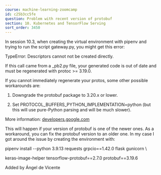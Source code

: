 ```yaml
---
course: machine-learning-zoomcamp
id: c25b3cc5fe
question: Problem with recent version of protobuf
section: 10. Kubernetes and TensorFlow Serving
sort_order: 3450
---
```


In session 10.3, when creating the virtual environment with pipenv and trying to run the script gateway.py, you might get this error:

TypeError: Descriptors cannot not be created directly.

If this call came from a _pb2.py file, your generated code is out of date and must be regenerated with protoc >= 3.19.0.

If you cannot immediately regenerate your protos, some other possible workarounds are:

1. Downgrade the protobuf package to 3.20.x or lower.

2. Set PROTOCOL_BUFFERS_PYTHON_IMPLEMENTATION=python (but this will use pure-Python parsing and will be much slower).

More information: [developers.google.com](https://developers.google.com/protocol-buffers/docs/news/2022-05-06#python-updates)

This will happen if your version of protobuf is one of the newer ones. As a workaround, you can fix the protobuf version to an older one. In my case I got around the issue by creating the environment with:

pipenv install --python 3.9.13 requests grpcio==1.42.0 flask gunicorn \

keras-image-helper tensorflow-protobuf==2.7.0 protobuf==3.19.6

Added by Ángel de Vicente

